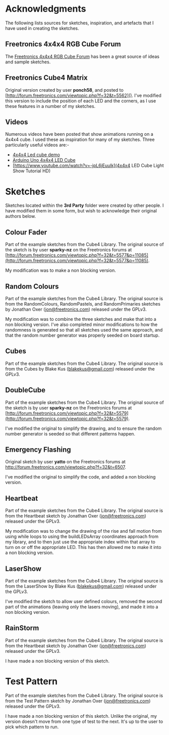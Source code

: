 # Acknowledgments

The following lists sources for sketches, inspiration, and artefacts that I have used in creating the sketches.

## Freetronics 4x4x4 RGB Cube Forum
The [Freetronics 4x4x4 RGB Cube Forum](http://forum.freetronics.com/viewforum.php?f=32) has been a great source of ideas and sample sketches.

## Freetronics Cube4 Matrix
Original version created by user **ponch58**, and posted to [http://forum.freetronics.com/viewtopic.php?f=32&t=5562](). I've modified this version to include the position of each LED and the corners, as I use these features in a number of my sketches.

## Videos
Numerous videos have been posted that show animations running on a 4x4x4 cube. I used these as inspiration for many of my sketches. Three particularly useful videos are:-

* [4x4x4 Led cube demo](https://www.youtube.com/watch?v=adXXSitxPdo)
* [Arduino Uno 4x4x4 LED Cube](https://www.youtube.com/watch?v=XplWwPg8Blk)
* [https://www.youtube.com/watch?v=-jpL6jEuulk](4x4x4 LED Cube Light Show  Tutorial HD)

# Sketches
Sketches located within the **3rd Party** folder were created by other people. I have modified them in some form, but wish to acknowledge their original authors below.

## Colour Fader
Part of the example sketches from the Cube4 Library. The original source of the sketch is by user **sparky-nz** on the Freetronics forums at [http://forum.freetronics.com/viewtopic.php?f=32&t=5577&p=11085](http://forum.freetronics.com/viewtopic.php?f=32&t=5577&p=11085).

My modification was to make a non blocking version.

## Random Colours
Part of the example sketches from the Cube4 Library. The original source is from the RandomColours, RandomPastels, and RandomPrimaries sketches by Jonathan Oxer (jon@freetronics.com) released under the GPLv3.

My modification was to combine the three sketches and make that into a non blocking version. I've also completed minor modifications to how the randomness is generated so that all sketches used the same approach, and that the random number generator was properly seeded on board startup.

## Cubes
Part of the example sketches from the Cube4 Library. The original source is from the Cubes by Blake Kus (blakekus@gmail.com) released under the GPLv3.

## DoubleCube
Part of the example sketches from the Cube4 Library. The original source of the sketch is by user **sparky-nz** on the Freetronics forums at [http://forum.freetronics.com/viewtopic.php?f=32&t=5579](http://forum.freetronics.com/viewtopic.php?f=32&t=5579). 

I've modified the original to simplify the drawing, and to ensure the random number generator is seeded so that different patterns happen.

## Emergency Flashing
Original sketch by user **yatto** on the Freetronics forums at http://forum.freetronics.com/viewtopic.php?f=32&t=6507. 

I've modified the original to simplify the code, and added a non blocking version.

## Heartbeat
Part of the example sketches from the Cube4 Library. The original source is from the Heartbeat sketch by Jonathan Oxer (jon@freetronics.com) released under the GPLv3.

My modification was to change the drawing of the rise and fall motion from using while loops to using the buildLEDsArray coordinates approach from my library, and to then just use the appropriate index within that array to turn on or off the appropriate LED. This has then allowed me to make it into a non blocking version.

## LaserShow
Part of the example sketches from the Cube4 Library. The original source is from the LaserShow by Blake Kus (blakekus@gmail.com) released under the GPLv3.

I've modified the sketch to allow user defined colours, removed the second part of the animations (leaving only the lasers moving), and made it into a non blocking version.

## RainStorm
Part of the example sketches from the Cube4 Library. The original source is from the Heartbeat sketch by Jonathan Oxer (jon@freetronics.com) released under the GPLv3.

I have made a non blocking version of this sketch.

# Test Pattern
Part of the example sketches from the Cube4 Library. The original source is from the Test Pattern sketch by Jonathan Oxer (jon@freetronics.com) released under the GPLv3.

I have made a non blocking version of this sketch. Unlike the original, my version doesn't move from one type of test to the next. It's up to the user to pick which pattern to run.
